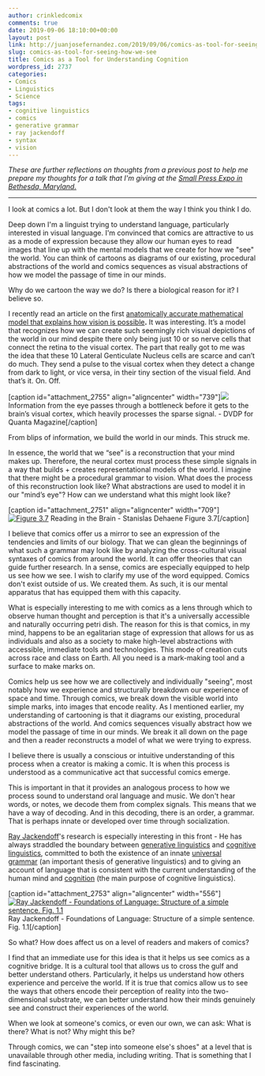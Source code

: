```yaml
---
author: crinkledcomix
comments: true
date: 2019-09-06 18:10:00+00:00
layout: post
link: http://juanjosefernandez.com/2019/09/06/comics-as-tool-for-seeing-how-we-see/
slug: comics-as-tool-for-seeing-how-we-see
title: Comics as a Tool for Understanding Cognition
wordpress_id: 2737
categories:
- Comics
- Linguistics
- Science
tags:
- cognitive linguistics
- comics
- generative grammar
- ray jackendoff
- syntax
- vision
---
```


_These are further reflections on thoughts from a previous post to help me prepare my thoughts for a talk that I'm giving at the [Small Press Expo in Bethesda, Maryland.](https://www.quantamagazine.org/a-mathematical-model-unlocks-the-secrets-of-vision-20190821/)_



* * *



I look at comics a lot. But I don't look at them the way I think you think I do.

Deep down I'm a linguist trying to understand language, particularly interested in visual language. I'm convinced that comics are attractive to us as a mode of expression because they allow our human eyes to read images that line up with the mental models that we create for how we "see" the world. You can think of cartoons as diagrams of our existing, procedural abstractions of the world and comics sequences as visual abstractions of how we model the passage of time in our minds.

Why do we cartoon the way we do? Is there a biological reason for it? I believe so.

I recently read an article on the first [anatomically accurate mathematical model that explains how vision is possible](https://www.quantamagazine.org/a-mathematical-model-unlocks-the-secrets-of-vision-20190821/)**.** It was interesting. It’s a model that recognizes how we can create such seemingly rich visual depictions of the world in our mind despite there only being just 10 or so nerve cells that connect the retina to the visual cortex. The part that really got to me was the idea that these 10 Lateral Genticulate Nucleus cells are scarce and can’t do much. They send a pulse to the visual cortex when they detect a change from dark to light, or vice versa, in their tiny section of the visual field. And that’s it. On. Off.

[caption id="attachment_2755" align="aligncenter" width="739"][![](https://fernandezjuanjose.files.wordpress.com/2019/09/dynamical-vision_2500_lede.jpg?w=739)](https://www.quantamagazine.org/a-mathematical-model-unlocks-the-secrets-of-vision-20190821/) Information from the eye passes through a bottleneck before it gets to the brain’s visual cortex, which heavily processes the sparse signal. - DVDP for Quanta Magazine[/caption]

From blips of information, we build the world in our minds. This struck me.

In essence, the world that we “see” is a reconstruction that your mind makes up. Therefore, the neural cortex must process these simple signals in a way that builds + creates representational models of the world. I imagine that there might be a procedural grammar to vision. What does the process of this reconstruction look like? What abstractions are used to model it in our "mind’s eye"? How can we understand what this might look like?

[caption id="attachment_2751" align="aligncenter" width="709"][![Figure 3.7](https://fernandezjuanjose.files.wordpress.com/2019/09/diapositive33.jpg?w=709)](https://fernandezjuanjose.files.wordpress.com/2019/09/diapositive33.jpg) Reading in the Brain - Stanislas Dehaene Figure 3.7[/caption]

I believe that comics offer us a mirror to see an expression of the tendencies and limits of our biology. That we can glean the beginnings of what such a grammar may look like by analyzing the cross-cultural visual syntaxes of comics from around the world. It can offer theories that can guide further research.
In a sense, comics are especially equipped to help us see how we see. I wish to clarify my use of the word equipped. Comics don't exist outside of us. We created them. As such, it is our mental apparatus that has equipped them with this capacity.

What is especially interesting to me with comics as a lens through which to observe human thought and perception is that it's a universally accessible and naturally occurring petri dish. The reason for this is that comics, in my mind, happens to be an egalitarian stage of expression that allows for us as individuals and also as a society to make high-level abstractions with accessible, immediate tools and technologies. This mode of creation cuts across race and class on Earth. All you need is a mark-making tool and a surface to make marks on.

Comics help us see how we are collectively and individually "seeing", most notably how we experience and structurally breakdown our experience of space and time. Through comics, we break down the visible world into simple marks, into images that encode reality. As I mentioned earlier, my understanding of cartooning is that it diagrams our existing, procedural abstractions of the world. And comics sequences visually abstract how we model the passage of time in our minds. We break it all down on the page and then a reader reconstructs a model of what we were trying to express.

I believe there is usually a conscious or intuitive understanding of this process when a creator is making a comic. It is when this process is understood as a communicative act that successful comics emerge.

This is important in that it provides an analogous process to how we process sound to understand oral language and music. We don't hear words, or notes, we decode them from complex signals. This means that we have a way of decoding. And in this decoding, there is an order, a grammar. That is perhaps innate or developed over time through socialization.

[ Ray Jackendoff](https://ase.tufts.edu/cogstud/jackendoff/)'s research is especially interesting in this front - He has always straddled the boundary between [generative linguistics](https://en.wikipedia.org/wiki/Generative_linguistics) and [cognitive linguistics](https://en.wikipedia.org/wiki/Cognitive_linguistics), committed to both the existence of an innate [universal grammar](https://en.wikipedia.org/wiki/Universal_grammar) (an important thesis of generative linguistics) and to giving an account of language that is consistent with the current understanding of the human mind and [cognition](https://en.wikipedia.org/wiki/Cognitive_processes) (the main purpose of cognitive linguistics).

[caption id="attachment_2753" align="aligncenter" width="556"][![Ray Jackendoff - Foundations of Language: Structure of a simple sentence. Fig. 1.1](https://fernandezjuanjose.files.wordpress.com/2019/09/jackendoff-foundations_of_language-structure_of_simple_sentence.png)](https://fernandezjuanjose.files.wordpress.com/2019/09/jackendoff-foundations_of_language-structure_of_simple_sentence.png) Ray Jackendoff - Foundations of Language: Structure of a simple sentence. Fig. 1.1[/caption]

So what? How does affect us on a level of readers and makers of comics?

I find that an immediate use for this idea is that it helps us see comics as a cognitive bridge. It is a cultural tool that allows us to cross the gulf and better understand others. Particularly, it helps us understand how others experience and perceive the world. If it is true that comics allow us to see the ways that others encode their perception of reality into the two-dimensional substrate, we can better understand how their minds genuinely see and construct their experiences of the world.

When we look at someone's comics, or even our own, we can ask: What is there? What is not? Why might this be?

Through comics, we can "step into someone else's shoes" at a level that is unavailable through other media, including writing. That is something that I find fascinating.
